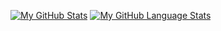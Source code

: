 [![My GitHub Stats](https://github-readme-stats.vercel.app/api/?username=s0uboxxx&count_private=true&theme=tokyonight&showicons=true)]()
[![My GitHub Language Stats](https://github-readme-stats.vercel.app/api/top-langs/?username=s0uboxxx&langs_count=5&theme=tokyonight)]()